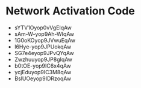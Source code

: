 # Network Activation Code
* sYTV1Oyop0vVgEIqAw
* sAm-W-yop9Ah-WIqAw
* 1G0oKOyop9JVwuEqAw
* l6Hye-yop9JPUokqAw
* SG7e4eyop9JPvQYqAw
* Zwzhuuyop9JP8gIqAw
* b0tOE-yop9IC6x4qAw
* ycjEduyop9IC3M8qAw
* BslUOeyop9IDRzoqAw